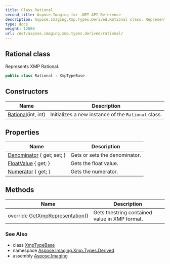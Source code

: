 ```yaml
---
title: Class Rational
second_title: Aspose.Imaging for .NET API Reference
description: Aspose.Imaging.Xmp.Types.Derived.Rational class. Represents XMP Rational
type: docs
weight: 12080
url: /net/aspose.imaging.xmp.types.derived/rational/
---
```

## Rational class

Represents XMP Rational.

```csharp
public class Rational : XmpTypeBase
```

## Constructors

| Name | Description |
| --- | --- |
| [Rational](rational/)(int, int) | Initializes a new instance of the `Rational` class. |

## Properties

| Name | Description |
| --- | --- |
| [Denominator](../../aspose.imaging.xmp.types.derived/rational/denominator/) { get; set; } | Gets or sets the denominator. |
| [FloatValue](../../aspose.imaging.xmp.types.derived/rational/floatvalue/) { get; } | Gets the float value. |
| [Numerator](../../aspose.imaging.xmp.types.derived/rational/numerator/) { get; } | Gets the numerator. |

## Methods

| Name | Description |
| --- | --- |
| override [GetXmpRepresentation](../../aspose.imaging.xmp.types.derived/rational/getxmprepresentation/)() | Gets thestring contained value in XMP format. |

### See Also

* class [XmpTypeBase](../../aspose.imaging.xmp.types/xmptypebase/)
* namespace [Aspose.Imaging.Xmp.Types.Derived](../../aspose.imaging.xmp.types.derived/)
* assembly [Aspose.Imaging](../../)


